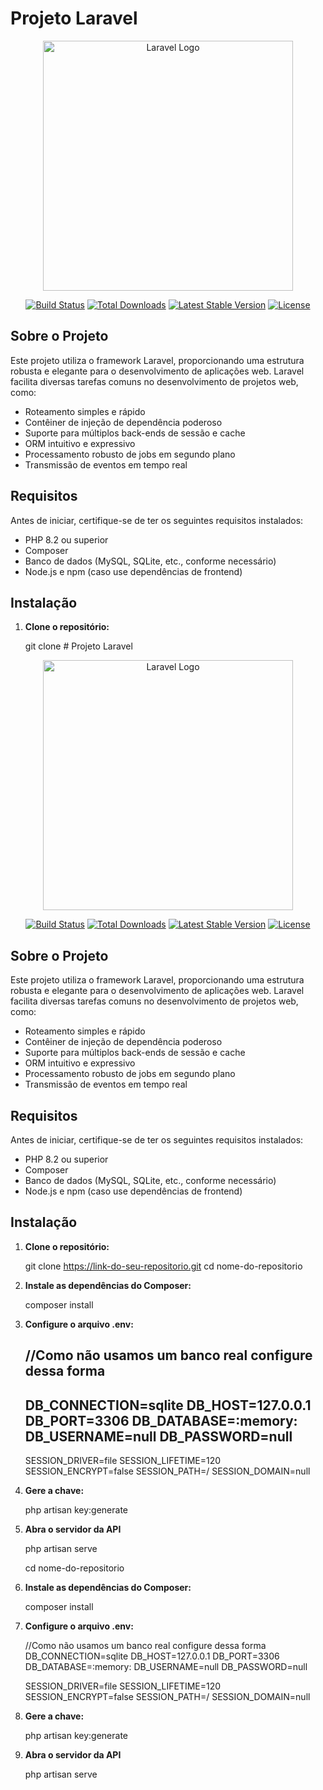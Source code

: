 # Projeto Laravel

<p align="center"><a href="https://laravel.com" target="_blank"><img src="https://raw.githubusercontent.com/laravel/art/master/logo-lockup/5%20SVG/2%20CMYK/1%20Full%20Color/laravel-logolockup-cmyk-red.svg" width="400" alt="Laravel Logo"></a></p>

<p align="center">
<a href="https://github.com/laravel/framework/actions"><img src="https://github.com/laravel/framework/workflows/tests/badge.svg" alt="Build Status"></a>
<a href="https://packagist.org/packages/laravel/framework"><img src="https://img.shields.io/packagist/dt/laravel/framework" alt="Total Downloads"></a>
<a href="https://packagist.org/packages/laravel/framework"><img src="https://img.shields.io/packagist/v/laravel/framework" alt="Latest Stable Version"></a>
<a href="https://packagist.org/packages/laravel/framework"><img src="https://img.shields.io/packagist/l/laravel/framework" alt="License"></a>
</p>

## Sobre o Projeto

Este projeto utiliza o framework Laravel, proporcionando uma estrutura robusta e elegante para o desenvolvimento de aplicações web. Laravel facilita diversas tarefas comuns no desenvolvimento de projetos web, como:

- Roteamento simples e rápido
- Contêiner de injeção de dependência poderoso
- Suporte para múltiplos back-ends de sessão e cache
- ORM intuitivo e expressivo
- Processamento robusto de jobs em segundo plano
- Transmissão de eventos em tempo real

## Requisitos

Antes de iniciar, certifique-se de ter os seguintes requisitos instalados:

- PHP 8.2 ou superior
- Composer
- Banco de dados (MySQL, SQLite, etc., conforme necessário)
- Node.js e npm (caso use dependências de frontend)

## Instalação

1. **Clone o repositório:**

   git clone # Projeto Laravel

<p align="center"><a href="https://laravel.com" target="_blank"><img src="https://raw.githubusercontent.com/laravel/art/master/logo-lockup/5%20SVG/2%20CMYK/1%20Full%20Color/laravel-logolockup-cmyk-red.svg" width="400" alt="Laravel Logo"></a></p>

<p align="center">
<a href="https://github.com/laravel/framework/actions"><img src="https://github.com/laravel/framework/workflows/tests/badge.svg" alt="Build Status"></a>
<a href="https://packagist.org/packages/laravel/framework"><img src="https://img.shields.io/packagist/dt/laravel/framework" alt="Total Downloads"></a>
<a href="https://packagist.org/packages/laravel/framework"><img src="https://img.shields.io/packagist/v/laravel/framework" alt="Latest Stable Version"></a>
<a href="https://packagist.org/packages/laravel/framework"><img src="https://img.shields.io/packagist/l/laravel/framework" alt="License"></a>
</p>

## Sobre o Projeto

Este projeto utiliza o framework Laravel, proporcionando uma estrutura robusta e elegante para o desenvolvimento de aplicações web. Laravel facilita diversas tarefas comuns no desenvolvimento de projetos web, como:

- Roteamento simples e rápido
- Contêiner de injeção de dependência poderoso
- Suporte para múltiplos back-ends de sessão e cache
- ORM intuitivo e expressivo
- Processamento robusto de jobs em segundo plano
- Transmissão de eventos em tempo real

## Requisitos

Antes de iniciar, certifique-se de ter os seguintes requisitos instalados:

- PHP 8.2 ou superior
- Composer
- Banco de dados (MySQL, SQLite, etc., conforme necessário)
- Node.js e npm (caso use dependências de frontend)

## Instalação

1. **Clone o repositório:**

   git clone https://link-do-seu-repositorio.git
   cd nome-do-repositorio

2. **Instale as dependências do Composer:**
    
    composer install

3. **Configure o arquivo .env:**
    
    //Como não usamos um banco real configure dessa forma
    ----
    DB_CONNECTION=sqlite
    DB_HOST=127.0.0.1
    DB_PORT=3306
    DB_DATABASE=:memory:
    DB_USERNAME=null
    DB_PASSWORD=null
    ----
    SESSION_DRIVER=file
    SESSION_LIFETIME=120
    SESSION_ENCRYPT=false
    SESSION_PATH=/
    SESSION_DOMAIN=null

4. **Gere a chave:**

    php artisan key:generate

5. **Abra o servidor da API**

    php artisan serve

   cd nome-do-repositorio

2. **Instale as dependências do Composer:**
    
    composer install

3. **Configure o arquivo .env:**
    
    //Como não usamos um banco real configure dessa forma
    DB_CONNECTION=sqlite
    DB_HOST=127.0.0.1
    DB_PORT=3306
    DB_DATABASE=:memory:
    DB_USERNAME=null
    DB_PASSWORD=null


    SESSION_DRIVER=file
    SESSION_LIFETIME=120
    SESSION_ENCRYPT=false
    SESSION_PATH=/
    SESSION_DOMAIN=null

4. **Gere a chave:**

    php artisan key:generate

5. **Abra o servidor da API**

    php artisan serve

